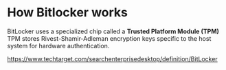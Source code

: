 # How Bitlocker works

BitLocker uses a specialized chip called a **Trusted Platform Module (TPM)**
TPM stores Rivest-Shamir-Adleman encryption keys specific to the host system for hardware authentication.

https://www.techtarget.com/searchenterprisedesktop/definition/BitLocker
